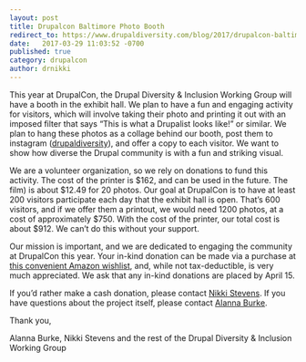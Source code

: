 ```yaml
---
layout: post
title: Drupalcon Baltimore Photo Booth
redirect_to: https://www.drupaldiversity.com/blog/2017/drupalcon-baltimore-photo-booth
date:   2017-03-29 11:03:52 -0700
published: true
category: drupalcon
author: drnikki
---
```


This year at DrupalCon, the Drupal Diversity & Inclusion Working Group will have a booth in the
exhibit hall. We plan to have a fun and engaging activity for visitors, which will involve taking their
photo and printing it out with an imposed filter that says “This is what a Drupalist looks like!” or
similar. We plan to hang these photos as a collage behind our booth, post them to instagram
(<a href="http://instagram.com/drupaldiversity">drupaldiversity</a>), and offer a copy to each visitor. We want to show how diverse the Drupal
community is with a fun and striking visual.

We are a volunteer organization, so we rely on donations to fund this activity. The cost of the
printer is $162, and can be used in the future. The film) is about $12.49 for 20 photos.
Our goal at DrupalCon is to have at least 200 visitors participate each day that the exhibit hall is
open. That’s 600 visitors, and if we offer them a printout, we would need 1200 photos, at a cost
of approximately $750. With the cost of the printer, our total cost is about $912. We can’t do this
without your support.

Our mission is important, and we are dedicated to engaging the community at DrupalCon this
year. Your in-kind donation can be made via a purchase at <a href="https://www.amazon.com/gp/registry/ref=cm_reg_rd-upd?ie=UTF8&id=3UJNHW05BVHJ&type=wishlist">this convenient Amazon wishlist</a>, and,
while not tax-deductible, is very much appreciated. We ask that any in-kind donations are placed
by April 15.

If you’d rather make a cash donation, please contact <a href="mailto:nikki@kanopistudios.com">Nikki Stevens</a>. If you have questions about the project itself, please contact <a href="mailto:alanna@chromatichq.com">Alanna Burke</a>.


Thank you,

Alanna Burke, Nikki Stevens and the rest of the Drupal Diversity & Inclusion Working Group
